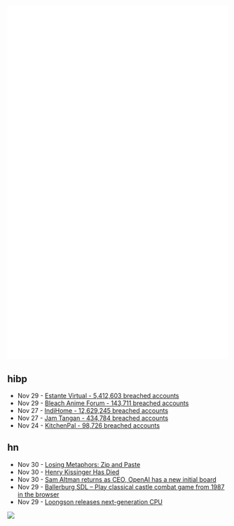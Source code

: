![Metrics](https://raw.githubusercontent.com/phixion/phixion/master/metrics.svg)

## hibp

<!--
for https://github.com/phixion/phixion/blob/main/.github/workflows/feeds.yml
-->
<!--START_SECTION:haveibeenpwnd-->
- Nov 29 - [Estante Virtual - 5,412,603 breached accounts](https://haveibeenpwned.com/PwnedWebsites#EstanteVirtual)
- Nov 29 - [Bleach Anime Forum - 143,711 breached accounts](https://haveibeenpwned.com/PwnedWebsites#BleachAnime)
- Nov 27 - [IndiHome - 12,629,245 breached accounts](https://haveibeenpwned.com/PwnedWebsites#IndiHome)
- Nov 27 - [Jam Tangan - 434,784 breached accounts](https://haveibeenpwned.com/PwnedWebsites#JamTangan)
- Nov 24 - [KitchenPal - 98,726 breached accounts](https://haveibeenpwned.com/PwnedWebsites#KitchenPal)
<!--END_SECTION:haveibeenpwnd-->

## hn

<!--
for https://github.com/phixion/phixion/blob/main/.github/workflows/feeds.yml
-->
<!--START_SECTION:hn-->
- Nov 30 - [Losing Metaphors: Zip and Paste](https://www.jefftk.com/p/losing-metaphors-zip-and-paste)
- Nov 30 - [Henry Kissinger Has Died](https://www.nytimes.com/2023/11/29/us/henry-kissinger-dead.html)
- Nov 30 - [Sam Altman returns as CEO, OpenAI has a new initial board](https://openai.com/blog/sam-altman-returns-as-ceo-openai-has-a-new-initial-board)
- Nov 29 - [Ballerburg SDL – Play classical castle combat game from 1987 in the browser](https://baller.tuxfamily.org/online/)
- Nov 29 - [Loongson releases next-generation CPU](https://www.ecns.cn/news/sci-tech/2023-11-29/detail-ihcvixpi0428703.shtml)
<!--END_SECTION:hn-->

<!--
for https://yhype.me
-->
![](https://hit.yhype.me/github/profile?user_id=13013670)
